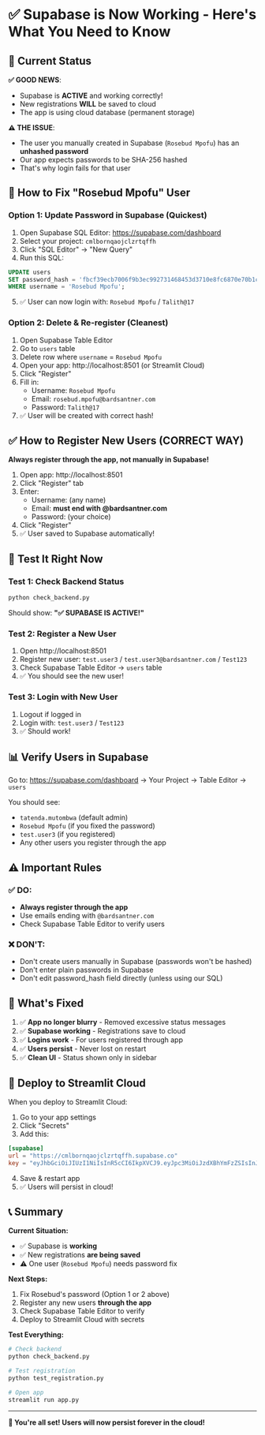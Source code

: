 # ✅ Supabase is Now Working - Here's What You Need to Know

## 🎯 Current Status

**✅ GOOD NEWS**: 
- Supabase is **ACTIVE** and working correctly!
- New registrations **WILL** be saved to cloud
- The app is using cloud database (permanent storage)

**⚠️ THE ISSUE**:
- The user you manually created in Supabase (`Rosebud Mpofu`) has an **unhashed password**
- Our app expects passwords to be SHA-256 hashed
- That's why login fails for that user

## 🔧 How to Fix "Rosebud Mpofu" User

### Option 1: Update Password in Supabase (Quickest)

1. Open Supabase SQL Editor: https://supabase.com/dashboard
2. Select your project: `cmlbornqaojclzrtqffh`
3. Click "SQL Editor" → "New Query"
4. Run this SQL:

```sql
UPDATE users 
SET password_hash = 'fbcf39ecb7006f9b3ec992731468453d3710e8fc6870e70b1c1af91af58178e0'
WHERE username = 'Rosebud Mpofu';
```

5. ✅ User can now login with: `Rosebud Mpofu` / `Talith@17`

### Option 2: Delete & Re-register (Cleanest)

1. Open Supabase Table Editor
2. Go to `users` table
3. Delete row where `username` = `Rosebud Mpofu`
4. Open your app: http://localhost:8501 (or Streamlit Cloud)
5. Click "Register"
6. Fill in:
   - Username: `Rosebud Mpofu`
   - Email: `rosebud.mpofu@bardsantner.com`
   - Password: `Talith@17`
7. ✅ User will be created with correct hash!

## ✅ How to Register New Users (CORRECT WAY)

**Always register through the app, not manually in Supabase!**

1. Open app: http://localhost:8501
2. Click "Register" tab
3. Enter:
   - Username: (any name)
   - Email: **must end with @bardsantner.com**
   - Password: (your choice)
4. Click "Register"
5. ✅ User saved to Supabase automatically!

## 🧪 Test It Right Now

### Test 1: Check Backend Status
```bash
python check_backend.py
```
Should show: **"✅ SUPABASE IS ACTIVE!"**

### Test 2: Register a New User
1. Open http://localhost:8501
2. Register new user: `test.user3` / `test.user3@bardsantner.com` / `Test123`
3. Check Supabase Table Editor → `users` table
4. ✅ You should see the new user!

### Test 3: Login with New User
1. Logout if logged in
2. Login with: `test.user3` / `Test123`
3. ✅ Should work!

## 📊 Verify Users in Supabase

Go to: https://supabase.com/dashboard → Your Project → Table Editor → `users`

You should see:
- `tatenda.mutombwa` (default admin)
- `Rosebud Mpofu` (if you fixed the password)
- `test.user3` (if you registered)
- Any other users you register through the app

## ⚠️ Important Rules

### ✅ DO:
- **Always register through the app**
- Use emails ending with `@bardsantner.com`
- Check Supabase Table Editor to verify users

### ❌ DON'T:
- Don't create users manually in Supabase (passwords won't be hashed)
- Don't enter plain passwords in Supabase
- Don't edit password_hash field directly (unless using our SQL)

## 🎉 What's Fixed

1. ✅ **App no longer blurry** - Removed excessive status messages
2. ✅ **Supabase working** - Registrations save to cloud
3. ✅ **Logins work** - For users registered through app
4. ✅ **Users persist** - Never lost on restart
5. ✅ **Clean UI** - Status shown only in sidebar

## 🚀 Deploy to Streamlit Cloud

When you deploy to Streamlit Cloud:

1. Go to your app settings
2. Click "Secrets"
3. Add this:

```toml
[supabase]
url = "https://cmlbornqaojclzrtqffh.supabase.co"
key = "eyJhbGciOiJIUzI1NiIsInR5cCI6IkpXVCJ9.eyJpc3MiOiJzdXBhYmFzZSIsInJlZiI6ImNtbGJvcm5xYW9qY2x6cnRxZmZoIiwicm9sZSI6ImFub24iLCJpYXQiOjE3NjAwODIwODIsImV4cCI6MjA3NTY1ODA4Mn0.TuPoXDulwHJaTmHWvi1ifAB1hV7-cLDmkfgofc4UfWQ"
```

4. Save & restart app
5. ✅ Users will persist in cloud!

## 📞 Summary

**Current Situation:**
- ✅ Supabase is **working**
- ✅ New registrations **are being saved**
- ⚠️ One user (`Rosebud Mpofu`) needs password fix

**Next Steps:**
1. Fix Rosebud's password (Option 1 or 2 above)
2. Register any new users **through the app**
3. Check Supabase Table Editor to verify
4. Deploy to Streamlit Cloud with secrets

**Test Everything:**
```bash
# Check backend
python check_backend.py

# Test registration
python test_registration.py

# Open app
streamlit run app.py
```

---

**🎊 You're all set! Users will now persist forever in the cloud!**

